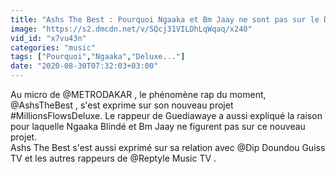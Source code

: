 ```yaml
---
title: "Ashs The Best : Pourquoi Ngaaka et Bm Jaay ne sont pas sur le Deluxe... Ma relation avec Dip Doundou"
image: "https://s2.dmcdn.net/v/SQcj31VILDhLqWqaq/x240"
vid_id: "x7vu43n"
categories: "music"
tags: ["Pourquoi","Ngaaka","Deluxe..."]
date: "2020-08-30T07:32:03+03:00"
---
```

Au micro de  @METRODAKAR , le phénomène rap du moment,  @AshsTheBest , s'est exprime sur son nouveau projet #MillionsFlowsDeluxe. Le rappeur de Guediawaye a aussi expliqué la raison pour laquelle Ngaaka Blindé et Bm Jaay ne figurent pas sur ce nouveau projet.   <br>Ashs The Best s'est aussi exprimé sur sa relation avec  @Dip Doundou Guiss TV  et les autres rappeurs de  @Reptyle Music TV .
